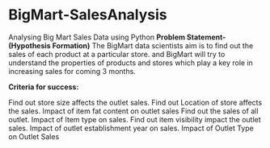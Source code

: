 # BigMart-SalesAnalysis
Analysing Big Mart Sales Data using Python 
**Problem Statement- (Hypothesis Formation)**
The BigMart data scientists aim is to find out the sales of each product at a particular store.
and BigMart will try to understand the properties of products and stores which play a key role in increasing sales for coming 3 months.

**Criteria for success:**

Find out store size affects the outlet sales.
Find out Location of store affects the sales. 
Impact of item fat content on outlet sales
Find out the sales of all outlet. 
Impact of Item type on sales.
Find out item visibility impact the outlet sales.
Impact of outlet establishment year on sales.
Impact of Outlet Type on Outlet Sales


